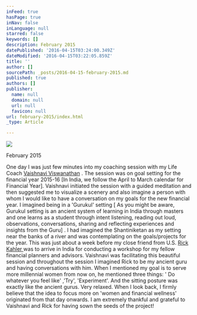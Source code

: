 ```yaml
---
inFeed: true
hasPage: true
inNav: false
inLanguage: null
starred: false
keywords: []
description: February 2015
datePublished: '2016-04-15T03:24:00.349Z'
dateModified: '2016-04-15T03:22:05.859Z'
title: ''
author: []
sourcePath: _posts/2016-04-15-february-2015.md
published: true
authors: []
publisher:
  name: null
  domain: null
  url: null
  favicon: null
url: february-2015/index.html
_type: Article

---
```

![](https://the-grid-user-content.s3-us-west-2.amazonaws.com/abfbb456-c376-4253-b053-698e78036751.jpg)

February 2015

One day  I was just few minutes into my coaching session with my Life Coach [Vaishnavi Viswanathan][0] . The session was on goal setting  for the financial year 2015-16 \[In India, we follow the April to March calendar for Financial Year\].  Vaishnavi initiated the session with a guided meditation and then suggested me to visualize a scenery and also imagine a person with whom I would like to have a conversation on my goals for the new financial year. I imagined being in a 'Gurukul' setting \[ As you might be aware, Gurukul setting is an ancient system of learning in India through masters and one learns as a student through intent listening, reading out loud, observations, conversations, sharing and reflecting experiences and insights from the Guru\] . I had imagined the Shantiniketan as my setting near the banks of a river and was contemplating on the goals/projects for the year. This was just about a week before my  close friend  from U.S. [Rick Kahler ][1]was to arrive in India for conducting a workshop for my fellow financial planners and advisors. Vaishnavi was facilitating this beautiful session and throughout the session I imagined Rick to be my ancient guru and having conversations with him. When I mentioned my goal is to serve more millennial women from now on, he mentioned three things:  ' Do whatever you feel like' ,'Try', 'Experiment'.  And the sitting posture was exactly like the ancient gurus. Very relaxed. When I look back, I firmly believe that the idea to focus more on 'women and financial wellness' originated from that day onwards. I am extremely thankful and grateful to Vaishnavi and Rick for having sown the seeds of the project!

[0]: https://www.linkedin.com/in/vaishnavi-viswanathan-40b2892
[1]: https://www.linkedin.com/in/rickkahler
